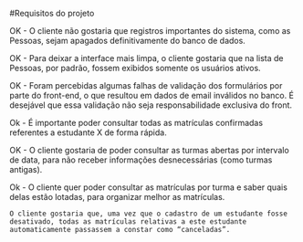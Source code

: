 

#Requisitos do projeto

OK - O cliente não gostaria que registros importantes do sistema, como as Pessoas, sejam apagados definitivamente do banco de dados.

OK - Para deixar a interface mais limpa, o cliente gostaria que na lista de Pessoas, por padrão, fossem exibidos somente os usuários ativos.

OK - Foram percebidas algumas falhas de validação dos formulários por parte do front-end, o que resultou em dados de email inválidos no banco. É desejável que essa validação não seja responsabilidade exclusiva do front.

Ok - É importante poder consultar todas as matrículas confirmadas referentes a estudante X de forma rápida.

OK - O cliente gostaria de poder consultar as turmas abertas por intervalo de data, para não receber informações desnecessárias (como turmas antigas).

Ok - O cliente quer poder consultar as matrículas por turma e saber quais delas estão lotadas, para organizar melhor as matrículas.

    O cliente gostaria que, uma vez que o cadastro de um estudante fosse desativado, todas as matrículas relativas a este estudante automaticamente passassem a constar como “canceladas”.

